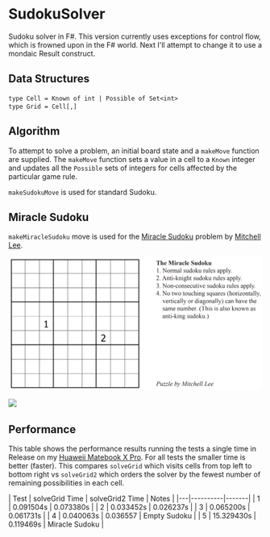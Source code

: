 # SudokuSolver
Sudoku solver in F#. This version currently uses exceptions for control flow, which is frowned upon in the F# world. Next I'll attempt to change it to use a mondaic Result construct.

## Data Structures

```
type Cell = Known of int | Possible of Set<int>
type Grid = Cell[,]
```

## Algorithm

To attempt to solve a problem, an initial board state and a `makeMove` function are supplied. The `makeMove` function sets a value in a cell to a `Known` integer and updates all the `Possible` sets of integers for cells affected by the particular game rule.

`makeSudokuMove` is used for standard Sudoku.

## Miracle Sudoku

`makeMiracleSudoku` move is used for the [Miracle Sudoku](https://www.youtube.com/watch?v=yKf9aUIxdb4) problem by [Mitchell Lee](https://www.theguardian.com/science/2020/may/18/can-you-solve-it-sudoku-as-spectator-sport-is-unlikely-lockdown-hit).
 
![](docs/MiracleSudoku.png)

![](https://gameboardservice.azurewebsites.net/sudoku/.1234.svg)

## Performance

This table shows the performance results running the tests a single time in Release on my [Huaweii Matebook X Pro](https://www.amazon.co.uk/gp/product/B07KCJGGW3).
For all tests the smaller time is better (faster).
This compares `solveGrid` which visits cells from top left to bottom right
vs `solveGrid2` which orders the solver by the fewest number of remaining possibilities in each cell.

| Test | solveGrid Time | solveGrid2 Time | Notes |
|---|----------|-------|
| 1 | 0.091504s | 0.073380s |
| 2 | 0.033452s | 0.026237s |
| 3 | 0.065200s | 0.061731s |
| 4 | 0.040063s | 0.036557 | Empty Sudoku |
| 5 | 15.329430s | 0.119469s | Miracle Sudoku |



